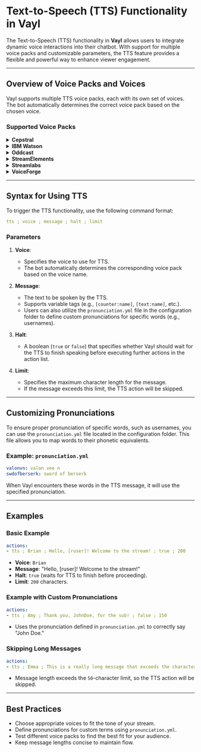 # Text-to-Speech (TTS) Functionality in Vayl

The Text-to-Speech (TTS) functionality in **Vayl** allows users to integrate dynamic voice interactions into their chatbot. With support for multiple voice packs and customizable parameters, the TTS feature provides a flexible and powerful way to enhance viewer engagement.

---

## Overview of Voice Packs and Voices

Vayl supports multiple TTS voice packs, each with its own set of voices. The bot automatically determines the correct voice pack based on the chosen voice.

### Supported Voice Packs
<details>
<summary><strong>Cepstral</strong></summary>

- Allison
- Amy
- Belle
- Callie
- Charlie
- Dallas
- Damien
- David
- Diane
- Duchess
- Emily
- Linda
- Robin
- Shouty
- Walter
- William
- Whispery
- Lawrence
- Millie
- Duncan
- Vittoria
- Katrin
- Matthias
- Isabelle
- Jean-Pierre
- Alejandra
- Miguel
</details>

<details>
<summary><strong>IBM Watson</strong></summary>

- en-GB_CharlotteV3Voice
- en-GB_JamesV3Voice
- en-GB_KateV3Voice
- en-AU_JackExpressive
- en-AU_HeidiExpressive
- en-US_AllisonV3Voice
- en-US_AllisonExpressive
- en-US_EmilyV3Voice
- en-US_EmmaExpressive
- en-US_HenryV3Voice
- en-US_KevinV3Voice
- en-US_LisaV3Voice
- en-US_LisaExpressive
- en-US_MichaelV3Voice
- en-US_MichaelExpressive
- en-US_OliviaV3Voice
- nl-NL_MerelV3Voice
- fr-FR_NicolasV3Voice
- fr-FR_ReneeV3Voice
- fr-CA_LouiseV3Voice
- de-DE_BirgitV3Voice
- de-DE_DieterV3Voice
- de-DE_ErikaV3Voice
- it-IT_FrancescaV3Voice
- ja-JP_EmiV3Voice
- ko-KR_JinV3Voice
- pt-BR_IsabelaV3Voice
- es-ES_EnriqueV3Voice
- es-ES_LauraV3Voice
- es-LA_SofiaV3Voice
- es-US_SofiaV3Voice
</details>

<details>
<summary><strong>Oddcast</strong></summary>

- 4-3-1
- 6-2-1
- 5-4-1
- 4-2-1
- 5-3-1
- 2-7-1
- 1-7-1
- 7-4-1
- 5-2-1
- 12-4-1
- 8-4-1
- 9-2-1
- 10-2-1
- 4-7-1
- 4-4-1
- 10-4-1
- 3-7-1
- 13-4-1
- 5-7-1
- 6-7-1
- 9-4-1
- 11-2-1
- 7-2-1
- 6-3-1
- 8-3-1
- 7-7-1
- 3-1-1
- 1-1-1
- 2-2-1
- 7-3-1
- 2-4-1
- 3-3-1
- 1-3-1
- 2-1-1
- 2-3-1
- 4-1-1
- 11-4-1
- 8-2-1
- 1-2-1
- 3-4-1
- 8-7-1
- 1-7-27
- 2-7-27
- 2-2-27
- 1-4-27
- 1-2-27
- 1-4-22
- 3-2-5
- 2-2-5
- 1-2-5
- 1-4-5
- 3-3-10
- 5-3-10
- 4-3-10
- 1-2-10
- 2-2-10
- 4-4-10
- 4-7-10
- 6-3-10
- 7-3-10
- 1-4-10
- 3-7-10
- 2-7-10
- 1-7-10
- 2-4-10
- 8-3-10
- 1-7-18
- 1-4-18
- 1-7-19
- 2-7-19
- 1-2-19
- 1-4-19
- 2-2-19
- 2-4-11
- 2-7-11
- 1-7-11
- 2-2-11
- 1-2-11
- 4-4-11
- 1-4-11
- 1-2-31
- 2-7-32
- 1-7-32
- 2-2-23
- 1-4-23
- 1-2-23
- 1-7-23
- 2-1-4
- 2-7-4
- 1-7-4
- 2-2-4
- 4-2-4
- 3-2-4
- 1-1-4
- 4-3-4
- 3-3-4
- 3-4-4
- 5-4-4
- 4-4-4
- 5-2-4
- 1-3-4
- 1-4-4
- 4-7-4
- 2-4-4
- 2-3-4
- 3-7-4
- 6-2-4
- 3-1-4
- 1-2-15
- 3-4-3
- 2-7-3
- 1-7-3
- 3-2-3
- 1-1-3
- 1-3-3
- 2-1-3
- 2-2-3
- 1-4-3
- 2-3-3
- 2-4-3
- 1-2-8
- 1-4-8
- 1-7-8
- 2-7-8
- 3-2-8
- 2-7-24
- 1-4-24
- 1-7-24
- 1-4-29
- 1-7-29
- 2-7-28
- 1-4-28
- 1-7-28
- 2-7-7
- 1-7-7
- 1-3-7
- 10-2-7
- 9-2-7
- 5-2-7
- 6-2-7
- 8-2-7
- 1-2-7
- 1-4-7
- 7-2-7
- 2-3-7
- 2-2-7
- 2-4-7
- 3-2-7
- 6-3-12
- 5-3-12
- 1-7-12
- 2-7-12
- 1-4-12
- 3-3-12
- 7-3-12
- 4-3-12
- 2-3-12
- 8-3-12
- 7-3-13
- 4-3-13
- 8-3-13
- 10-3-13
- 5-3-13
- 2-3-13
- 1-4-13
- 6-3-13
- 1-3-13
- 9-3-13
- 1-7-20
- 2-2-20
- 2-7-20
- 2-4-20
- 1-2-20
- 1-4-14
- 1-7-14
- 2-2-14
- 2-7-14
- 1-2-14
- 2-7-6
- 3-4-6
- 3-7-6
- 4-7-6
- 1-7-6
- 1-3-6
- 2-3-6
- 2-4-6
- 1-2-30
- 1-4-30
- 2-2-21
- 2-4-21
- 1-2-21
- 1-7-37
- 3-4-37
- 1-2-2
- 6-2-2
- 2-2-2
- 9-2-2
- 4-3-2
- 5-3-2
- 1-4-2
- 3-4-2
- 7-2-2
- 8-2-2
- 10-2-2
- 4-2-2
- 3-2-2
- 2-1-2
- 5-2-2
- 2-3-2
- 3-3-2
- 5-4-2
- 4-4-2
- 1-1-2
- 1-3-2
- 1-4-9
- 1-2-9
- 1-7-9
- 2-7-9
- 3-4-9
- 2-2-9
- 1-4-26
- 1-3-26
- 2-3-26
- 1-4-16
- 2-7-16
- 1-2-16
- 3-2-16
- 1-7-16
- 2-2-16
- 1-7-40
</details>

<details>
<summary><strong>StreamElements</strong></summary>

- Brian
- Amy
- Emma
- Geraint
- Russell
- Nicole
- Joey
- Justin
- Matthew
- Ivy
- Joanna
- Kendra
- Kimberly
- Salli
- Raveena
- Zhiyu
- Mads
- Naja
- Ruben
- Lotte
- Mathieu
- Celine
- Chantal
- Hans
- Marlene
- Vicki
- Aditi
- Karl
- Dora
- Carla
- Bianca
- Giorgio
- Takumi
- Mizuki
- Seoyeon
- Liv
- Ewa
- Maja
- Jacek
- Jan
- Ricardo
- Vitoria
- Cristiano
- Ines
- Carmen
- Maxim
- Tatyana
- Enrique
- Conchita
- Mia
- Miguel
- Penelope
- Astrid
- Filiz
- Gwyneth
- en-US-Wavenet-A
- en-US-Wavenet-B
- en-US-Wavenet-C
- en-US-Wavenet-D
- en-US-Wavenet-E
- en-US-Wavenet-F
- en-US-Standard-B
- en-US-Standard-C
- en-US-Standard-D
- en-US-Standard-E
- en-GB-Standard-A
- en-GB-Standard-B
- en-GB-Standard-C
- en-GB-Standard-D
- en-GB-Wavenet-A
- en-GB-Wavenet-B
- en-GB-Wavenet-C
- en-GB-Wavenet-D
- en-AU-Standard-A
- en-AU-Standard-B
- en-AU-Wavenet-A
- en-AU-Wavenet-B
- en-AU-Wavenet-C
- en-AU-Wavenet-D
- en-AU-Standard-C
- en-AU-Standard-D
- en-IN-Wavenet-A
- en-IN-Wavenet-B
- en-IN-Wavenet-C
- af-ZA-Standard-A
- ar-XA-Wavenet-A
- ar-XA-Wavenet-B
- ar-XA-Wavenet-C
- bg-bg-Standard-A
- cmn-CN-Wavenet-A
- cmn-CN-Wavenet-B
- cmn-CN-Wavenet-C
- cmn-CN-Wavenet-D
- cs-CZ-Wavenet-A
- da-DK-Wavenet-A
- nl-NL-Standard-A
- nl-NL-Wavenet-A
- nl-NL-Wavenet-B
- nl-NL-Wavenet-C
- nl-NL-Wavenet-D
- nl-NL-Wavenet-E
- fil-PH-Wavenet-A
- fi-FI-Wavenet-A
- fr-FR-Standard-C
- fr-FR-Standard-D
- fr-FR-Wavenet-A
- fr-FR-Wavenet-B
- fr-FR-Wavenet-C
- fr-FR-Wavenet-D
- fr-CA-Standard-A
- fr-CA-Standard-B
- fr-CA-Standard-C
- fr-CA-Standard-D
- de-DE-Standard-A
- de-DE-Standard-B
- de-DE-Wavenet-A
- de-DE-Wavenet-B
- de-DE-Wavenet-C
- de-DE-Wavenet-D
- el-GR-Wavenet-A
- hi-IN-Wavenet-A
- hi-IN-Wavenet-B
- hi-IN-Wavenet-C
- hu-HU-Wavenet-A
- is-is-Standard-A
- id-ID-Wavenet-A
- id-ID-Wavenet-B
- id-ID-Wavenet-C
- it-IT-Standard-A
- it-IT-Wavenet-A
- it-IT-Wavenet-B
- it-IT-Wavenet-C
- it-IT-Wavenet-D
- ja-JP-Standard-A
- ja-JP-Wavenet-A
- ja-JP-Wavenet-B
- ja-JP-Wavenet-C
- ja-JP-Wavenet-D
- ko-KR-Standard-A
- ko-KR-Wavenet-A
- lv-lv-Standard-A
- nb-no-Wavenet-E
- nb-no-Wavenet-A
- nb-no-Wavenet-B
- nb-no-Wavenet-C
- nb-no-Wavenet-D
- pl-PL-Wavenet-A
- pl-PL-Wavenet-B
- pl-PL-Wavenet-C
- pl-PL-Wavenet-D
- pt-PT-Wavenet-A
- pt-PT-Wavenet-B
- pt-PT-Wavenet-C
- pt-PT-Wavenet-D
- pt-BR-Standard-A
- ru-RU-Wavenet-A
- ru-RU-Wavenet-B
- ru-RU-Wavenet-C
- ru-RU-Wavenet-D
- sr-rs-Standard-A
- sk-SK-Wavenet-A
- es-ES-Standard-A
- sv-SE-Standard-A
- tr-TR-Standard-A
- tr-TR-Wavenet-A
- tr-TR-Wavenet-B
- tr-TR-Wavenet-C
- tr-TR-Wavenet-D
- tr-TR-Wavenet-E
- uk-UA-Wavenet-A
- vi-VN-Wavenet-A
- vi-VN-Wavenet-B
- vi-VN-Wavenet-C
- vi-VN-Wavenet-D
- Linda
- Heather
- Sean
- Hoda
- Naayf
- Ivan
- Herena
- Tracy
- Danny
- Huihui
- Yaoyao
- Kangkang
- HanHan
- Zhiwei
- Matej
- Jakub
- Guillaume
- Michael
- Karsten
- Stefanos
- Szabolcs
- Andika
- Heidi
- Kalpana
- Hemant
- Rizwan
- Filip
- Lado
- Valluvar
- Pattara
- An
</details>

<details>
<summary><strong>Streamlabs</strong></summary>

- Brian
- Amy
- Emma
- Geraint
- Russell
- Nicole
- Joey
- Justin
- Matthew
- Ivy
- Joanna
- Kendra
- Kimberly
- Salli
- Raveena
- Zeina
- Zhiyu
- Mads
- Naja
- Ruben
- Lotte
- Mathieu
- Celine
- Lea
- Chantal
- Hans
- Marlene
- Vicki
- Aditi
- Karl
- Dora
- Carla
- Bianca
- Giorgio
- Takumi
- Mizuki
- Seoyeon
- Liv
- Ewa
- Maja
- Jacek
- Jan
- Ricardo
- Camila
- Vitoria
- Cristiano
- Ines
- Carmen
- Maxim
- Tatyana
- Enrique
- Conchita
- Lucia
- Mia
- Miguel
- Lupe
- Penelope
- Astrid
- Filiz
- Gwyneth
</details>

<details>
<summary><strong>VoiceForge</strong></summary>

- Conrad
- Designer
- Diesel
- Dog
- Evilgenius
- Frank
- French-fry
- Gregory
- Jerkface
- JerseyGirl
- Kayla
- Kevin
- Kidaroo
- Princess
- RansomNote
- Robot
- Shygirl
- Susan
- Tamika
- TopHat
- Vixen
- Vlad
- Warren
- Wiseguy
- Zach
- Obama
</details>

---

## Syntax for Using TTS

To trigger the TTS functionality, use the following command format:

```yaml
tts ; voice ; message ; halt ; limit
```

### Parameters

1. **Voice**:
   - Specifies the voice to use for TTS.
   - The bot automatically determines the corresponding voice pack based on the voice name.

2. **Message**:
   - The text to be spoken by the TTS.
   - Supports variable tags (e.g., `[counter:name]`, `[text:name]`, etc.).
   - Users can also utilize the `pronunciation.yml` file in the configuration folder to define custom pronunciations for specific words (e.g., usernames).

3. **Halt**:
   - A boolean (`true` or `false`) that specifies whether Vayl should wait for the TTS to finish speaking before executing further actions in the action list.

4. **Limit**:
   - Specifies the maximum character length for the message.
   - If the message exceeds this limit, the TTS action will be skipped.

---

## Customizing Pronunciations

To ensure proper pronunciation of specific words, such as usernames, you can use the `pronunciation.yml` file located in the configuration folder. This file allows you to map words to their phonetic equivalents.

### Example: `pronunciation.yml`
```yaml
valonvn: valon vee n
swdofberserk: sword of berserk
```

When Vayl encounters these words in the TTS message, it will use the specified pronunciation.

---

## Examples

### Basic Example

```yaml
actions:
- tts ; Brian ; Hello, [ruser]! Welcome to the stream! ; true ; 200
```

- **Voice**: `Brian`
- **Message**: "Hello, [ruser]! Welcome to the stream!"
- **Halt**: `true` (waits for TTS to finish before proceeding).
- **Limit**: `200` characters.

### Example with Custom Pronunciations

```yaml
actions:
- tts ; Amy ; Thank you, JohnDoe, for the sub! ; false ; 150
```

- Uses the pronunciation defined in `pronunciation.yml` to correctly say "John Doe."

### Skipping Long Messages

```yaml
actions:
- tts ; Emma ; This is a really long message that exceeds the character limit and will not be spoken. ; true ; 50
```

- Message length exceeds the `50`-character limit, so the TTS action will be skipped.

---

## Best Practices
- Choose appropriate voices to fit the tone of your stream.
- Define pronunciations for custom terms using `pronunciation.yml`.
- Test different voice packs to find the best fit for your audience.
- Keep message lengths concise to maintain flow.

